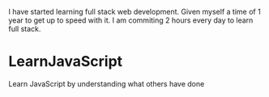 I have started learning full stack web development. Given myself a time of 1 year to get up to speed with it. I am commiting 2 hours every day to learn full stack.
# LearnJavaScript
Learn JavaScript by understanding what others have done
